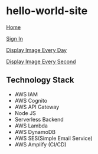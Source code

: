 # hello-world-site

[Home](https://main.d3j1ztgpodbxri.amplifyapp.com)

[Sign In](https://main.d3j1ztgpodbxri.amplifyapp.com/signin.html)

[Display Image Every Day](file:///Users/payal/Desktop/AWS/hello-world-site/changeImagesEveryDay.html)


[Display Image Every Second](file:///Users/payal/Desktop/AWS/hello-world-site/changeImagesEverSecond.html)

## Technology Stack
- AWS IAM
- AWS Cognito
- AWS API Gateway
- Node JS
- Serverless Backend
- AWS Lambda
- AWS DynamoDB
- AWS SES(Simple Email Service)
- AWS Amplify (CI/CD)


